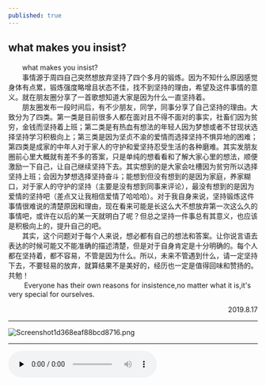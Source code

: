 ```yaml
---
published: true
---
```

## what makes you insist?
　　what makes you insist?  
  　　事情源于周四自己突然想放弃坚持了四个多月的锻炼。因为不知什么原因感觉身体有点累，锻炼强度略增且状态不佳，找不到坚持的理由，希望及这件事情的意义。就在朋友圈分享了一首歌想知道大家是因为什么一直坚持着。  
  　　朋友圈发布一段时间后，有不少朋友，同学，同事分享了自己坚持的理由。大致分为了四类。第一类是目前很多人都在面对且不得不面对的事实，社畜们因为贫穷，金钱而坚持着上班；第二类是有热血有想法的年轻人因为梦想或者不甘现状选择坚持学习积极向上；第三类是因为坚贞不渝的爱情而选择坚持不惧异地的困难；第四类是成家的中年人对于家人的守护和爱坚持忍受生活的各种磨难。其实发朋友圈前心里大概就有差不多的答案，只是单纯的想看看和了解大家心里的想法，顺便激励一下自己，让自己继续坚持下去。其实想到的是大家会吐槽因为贫穷所以选择坚持上班；会因为梦想选择坚持奋斗；能想到但没有想到的是因为家庭，养家糊口，对于家人的守护的坚持（主要是没有想到同事来评论），最没有想到的是因为爱情的坚持吧（差点又让我相信爱情了哈哈哈）。对于我自身来说，坚持锻炼这件事情很难说的清楚原因和理由，现在看来可能是长这么大不想放弃第一次这么久的事情吧，或许在以后的某一天就明白了呢？但总之坚持一件事总有其意义，也应该是积极向上的，提升自己的吧。  
    　　其实，这个问题对于每个人来说，想必都有自己的想法和答案。让你说言语去表达的时候可能又不能准确的描述清楚，但是对于自身肯定是十分明确的。每个人都在坚持着，都不容易，不管是因为什么。所以，未来不管遇到什么，请一定坚持下去，不要轻易的放弃，就算结果不是美好的，经历也一定是值得回味和赞扬的。共勉！  
  　　 Everyone has their own reasons for insistence,no matter what it is,it's very special for ourselves.  
 <p align="right">2019.8.17</p>

------------

![Screenshot1d368eaf88bcd8716.png](https://www.privacypic.com/images/2019/08/17/Screenshot1d368eaf88bcd8716.png)

------------
<audio id="audio" controls="" preload="none"   autoplay loop>
<source id="mp3" src="http://t.cn/AiHBQnFG?mp3">
</audio>
